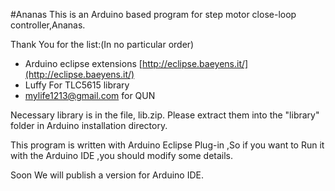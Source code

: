 #Ananas
This is an Arduino based program for step motor close-loop controller,Ananas.

Thank You for the list:(In no particular order)

- Arduino eclipse extensions [http://eclipse.baeyens.it/](http://eclipse.baeyens.it/)
- Luffy For TLC5615 library
- mylife1213@gmail.com for QUN 


Necessary library is in the file, lib.zip. Please extract them into the "library" folder in Arduino installation directory.

This program is written with Arduino Eclipse Plug-in ,So if you want to Run it with the Arduino IDE ,you should modify some details.

Soon We will publish a version for Arduino IDE.
